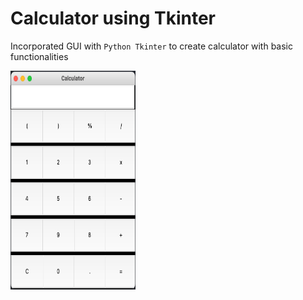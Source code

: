 # Calculator using Tkinter

Incorporated GUI with `Python Tkinter` to create calculator with basic functionalities<br>

<img src = "imgs/final.png" width=200 height=350>